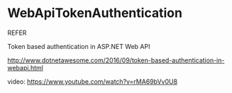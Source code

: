 # WebApiTokenAuthentication

REFER

Token based authentication in ASP.NET Web API

http://www.dotnetawesome.com/2016/09/token-based-authentication-in-webapi.html

video: https://www.youtube.com/watch?v=rMA69bVv0U8